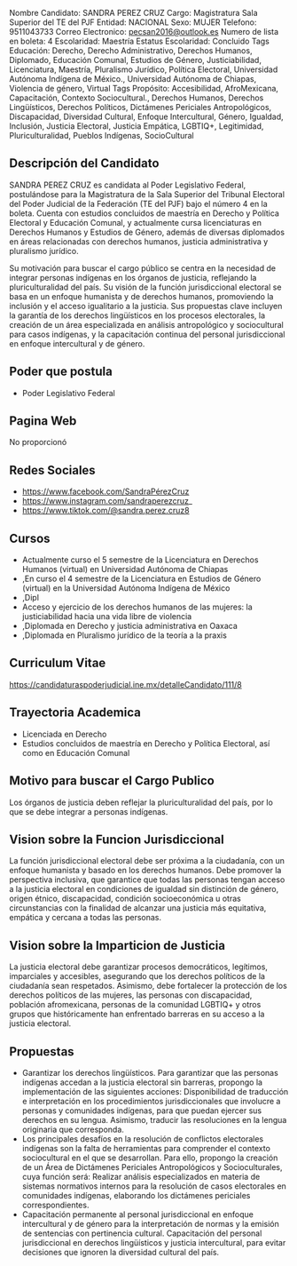 Nombre Candidato: SANDRA PEREZ CRUZ
Cargo: Magistratura Sala Superior del TE del PJF
Entidad: NACIONAL
Sexo: MUJER
Telefono: 9511043733
Correo Electronico: pecsan2016@outlook.es
Numero de lista en boleta: 4
Escolaridad: Maestría
Estatus Escolaridad: Concluido
Tags Educación: Derecho, Derecho Administrativo, Derechos Humanos, Diplomado, Educación Comunal, Estudios de Género, Justiciabilidad, Licenciatura, Maestría, Pluralismo Jurídico, Política Electoral, Universidad Autónoma Indígena de México., Universidad Autónoma de Chiapas, Violencia de género, Virtual
Tags Propósito: Accesibilidad, AfroMexicana, Capacitación, Contexto Sociocultural., Derechos Humanos, Derechos Lingüísticos, Derechos Políticos, Dictámenes Periciales Antropológicos, Discapacidad, Diversidad Cultural, Enfoque Intercultural, Género, Igualdad, Inclusión, Justicia Electoral, Justicia Empática, LGBTIQ+, Legitimidad, Pluriculturalidad, Pueblos Indígenas, SocioCultural


## Descripción del Candidato 

SANDRA PEREZ CRUZ es candidata al Poder Legislativo Federal, postulándose para la Magistratura de la Sala Superior del Tribunal Electoral del Poder Judicial de la Federación (TE del PJF) bajo el número 4 en la boleta. Cuenta con estudios concluidos de maestría en Derecho y Política Electoral y Educación Comunal, y actualmente cursa licenciaturas en Derechos Humanos y Estudios de Género, además de diversas diplomados en áreas relacionadas con derechos humanos, justicia administrativa y pluralismo jurídico.

Su motivación para buscar el cargo público se centra en la necesidad de integrar personas indígenas en los órganos de justicia, reflejando la pluriculturalidad del país. Su visión de la función jurisdiccional electoral se basa en un enfoque humanista y de derechos humanos, promoviendo la inclusión y el acceso igualitario a la justicia. Sus propuestas clave incluyen la garantía de los derechos lingüísticos en los procesos electorales, la creación de un área especializada en análisis antropológico y sociocultural para casos indígenas, y la capacitación continua del personal jurisdiccional en enfoque intercultural y de género.


## Poder que postula

- Poder Legislativo Federal


## Pagina Web

No proporcionó


## Redes Sociales

- https://www.facebook.com/SandraPérezCruz
- https://www.instagram.com/sandraperezcruz_
- https://www.tiktok.com/@sandra.perez.cruz8


## Cursos

- Actualmente curso el 5 semestre de la Licenciatura en Derechos Humanos (virtual) en Universidad Autónoma de Chiapas
- ,En curso el 4 semestre de la Licenciatura en Estudios de Género (virtual) en la Universidad Autónoma Indígena de México
- ,Dipl
- Acceso y ejercicio de los derechos humanos de las mujeres: la justiciabilidad hacia una vida libre de violencia
- ,Diplomada en Derecho y justicia administrativa en Oaxaca
- ,Diplomada en Pluralismo jurídico de la teoría a la praxis


## Curriculum Vitae

https://candidaturaspoderjudicial.ine.mx/detalleCandidato/111/8


## Trayectoria Academica

- Licenciada en Derecho
- Estudios concluidos de maestría en Derecho y Política Electoral, así como en Educación Comunal


## Motivo para buscar el Cargo Publico

Los órganos de justicia deben reflejar la pluriculturalidad del país, por lo que se debe integrar a personas indígenas.


## Vision sobre la Funcion Jurisdiccional

La función jurisdiccional electoral debe ser próxima a la ciudadanía, con un enfoque humanista y basado en los derechos humanos. Debe promover la perspectiva inclusiva, que garantice que todas las personas tengan acceso a la justicia electoral en condiciones de igualdad sin distinción de género, origen étnico, discapacidad, condición socioeconómica u otras circunstancias con la finalidad de alcanzar una justicia más equitativa, empática y cercana a todas las personas.


## Vision sobre la Imparticion de Justicia

La justicia electoral debe garantizar procesos democráticos, legítimos, imparciales y accesibles, asegurando que los derechos políticos de la ciudadanía sean respetados. Asimismo, debe fortalecer la protección de los derechos políticos de las mujeres, las personas con discapacidad, población afromexicana, personas de la comunidad LGBTIQ+ y otros grupos que históricamente han enfrentado barreras en su acceso a la justicia electoral.


## Propuestas

- Garantizar los derechos lingüísticos. Para garantizar que las personas indígenas accedan a la justicia electoral sin barreras, propongo la implementación de las siguientes acciones: Disponibilidad de traducción e interpretación en los procedimientos jurisdiccionales que involucre a personas y comunidades indígenas, para que puedan ejercer sus derechos en su lengua. Asimismo, traducir las resoluciones en la lengua originaria que corresponda.
- Los principales desafíos en la resolución de conflictos electorales indígenas son la falta de herramientas para comprender el contexto sociocultural en el que se desarrollan. Para ello, propongo la creación de un Área de Dictámenes Periciales Antropológicos y Socioculturales, cuya función será: Realizar análisis especializados en materia de sistemas normativos internos para la resolución de casos electorales en comunidades indígenas, elaborando los dictámenes periciales correspondientes.
- Capacitación permanente al personal jurisdiccional en enfoque intercultural y de género para la interpretación de normas y la emisión de sentencias con pertinencia cultural. Capacitación del personal jurisdiccional en derechos lingüísticos y justicia intercultural, para evitar decisiones que ignoren la diversidad cultural del país.

